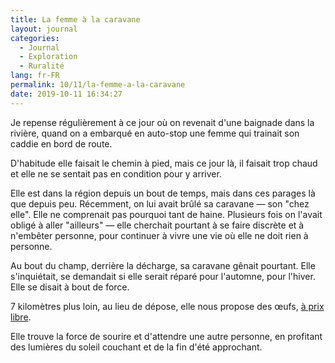 ```yaml
---
title: La femme à la caravane
layout: journal
categories:
  - Journal
  - Exploration
  - Ruralité
lang: fr-FR
permalink: 10/11/la-femme-a-la-caravane
date: 2019-10-11 16:34:27
---
```


Je repense régulièrement à ce jour où on revenait d'une baignade dans la rivière, quand on a embarqué en auto-stop une femme qui trainait son caddie en bord de route.

D'habitude elle faisait le chemin à pied, mais ce jour là, il faisait trop chaud et elle ne se sentait pas en condition pour y arriver.

Elle est dans la région depuis un bout de temps, mais dans ces parages là que depuis peu. Récemment, on lui avait brûlé sa caravane — son "chez elle". Elle ne comprenait pas pourquoi tant de haine. Plusieurs fois on l'avait obligé à aller "ailleurs" — elle cherchait pourtant à se faire discrète et à n'embêter personne, pour continuer à vivre une vie où elle ne doit rien à personne.

Au bout du champ, derrière la décharge, sa caravane gênait pourtant. Elle s'inquiétait, se demandait si elle serait réparé pour l'automne, pour l'hiver. Elle se disait à bout de force.

7 kilomètres plus loin, au lieu de dépose, elle nous propose des œufs, [à prix libre](/2019/09/16/affichage-prix-libre-conscient/).

Elle trouve la force de sourire et d'attendre une autre personne, en profitant des lumières du soleil couchant et de la fin d'été approchant.